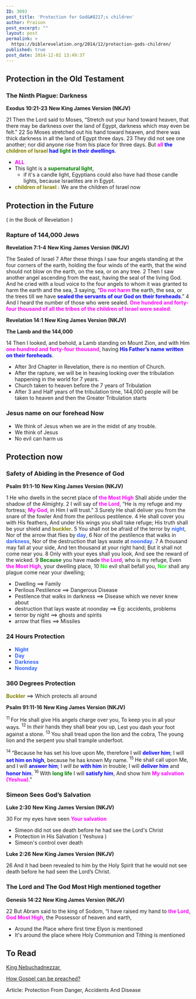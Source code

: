 ```yaml
---
ID: 3093
post_title: 'Protection for God&#8217;s children'
author: Praison
post_excerpt: ""
layout: post
permalink: >
  https://biblerevelation.org/2014/12/protection-gods-children/
published: true
post_date: 2014-12-02 13:49:37
---
```

<h2>Protection in the Old Testament</h2>
<h3>The Ninth Plague: Darkness</h3>
<strong>Exodus 10:21-23</strong>
<strong> New King James Version (NKJV)</strong>

21 Then the Lord said to Moses, “Stretch out your hand toward heaven, that there may be darkness over the land of Egypt, darkness which may even be felt.” 22 So Moses stretched out his hand toward heaven, and there was thick darkness in all the land of Egypt three days. 23 They did not see one another; nor did anyone rise from his place for three days. But <span style="color: #0000ff;"><strong><span style="color: #ff00ff;">all</span> the <span style="color: #808000;">children of Israel</span> had <span style="color: #008000;">light</span> in their dwellings</strong></span>.
<ul>
	<li><span style="color: #ff00ff;"><strong>ALL</strong></span></li>
	<li>This light is a <span style="color: #008000;"><strong>supernatural light</strong></span>,
<ul>
	<li>if it's a candle light, Egyptians could also have had those candle lights, because Israelites are in Egypt.</li>
</ul>
</li>
	<li><strong><span style="color: #808000;">children of Israel :</span></strong> We are the children of Israel now</li>
</ul>
<h2>Protection in the Future</h2>
( in the Book of Revelation )
<h3>Rapture of 144,000 Jews</h3>
<strong>Revelation 7:1-4</strong>
<strong> New King James Version (NKJV)</strong>

The Sealed of Israel
7 After these things I saw four angels standing at the four corners of the earth, holding the four winds of the earth, that the wind should not blow on the earth, on the sea, or on any tree. 2 Then I saw another angel ascending from the east, having the seal of the living God. And he cried with a loud voice to the four angels to whom it was granted to harm the earth and the sea, 3 saying, “<span style="color: #ff00ff;"><strong>Do not harm</strong></span> the earth, the sea, or the trees till we have <strong><span style="color: #0000ff;">sealed the servants of our God on their foreheads</span></strong>.” 4 And I heard the number of those who were sealed. <span style="color: #ff00ff;"><strong>One hundred and forty-four thousand of all the tribes of the children of Israel were sealed</strong></span>:

<strong>Revelation 14:1</strong>
<strong> New King James Version (NKJV)</strong>

<strong>The Lamb and the 144,000</strong>

14 Then I looked, and behold, a Lamb standing on Mount Zion, and with Him <span style="color: #ff00ff;"><strong>one hundred and forty-four thousand</strong></span>, having <span style="color: #0000ff;"><strong>His Father’s name written on their foreheads</strong></span>.
<ul>
	<li>After 3rd Chapter in Revelation, there is no mention of Church.</li>
	<li>After the rapture, we will be in heaving looking over the tribulation happening in the world for 7 years.</li>
	<li>Church taken to heaven before the 7 years of Tribulation</li>
	<li>After 3 and Half years of the tribulation time, 144,000 people will be taken to heaven and then the Greater Tribulation starts</li>
</ul>
<h3>Jesus name on our forehead Now</h3>
<ul>
	<li>We think of Jesus when we are in the midst of any trouble.</li>
	<li>We think of Jesus</li>
	<li>No evil can harm us</li>
</ul>
<h2>Protection now</h2>
<h3>Safety of Abiding in the Presence of God</h3>
<strong>Psalm 91:1-10</strong>
<strong> New King James Version (NKJV)</strong>

1 He who dwells in the secret place of <span style="color: #ff00ff;"><strong>the Most High</strong></span>
Shall abide under the shadow of the Almighty.
2 I will say of <span style="color: #ff00ff;"><strong>the Lord</strong></span>, “He is my refuge and my fortress;
<span style="color: #ff00ff;"><strong>My God</strong></span>, in Him I will trust.”
3 Surely He shall deliver you from the snare of the fowler
And from the perilous pestilence.
4 He shall cover you with His feathers,
And under His wings you shall take refuge;
His truth shall be your shield and <span style="color: #808000;"><strong>buckler</strong></span>.
5 You shall not be afraid of the terror by <span style="color: #3366ff;"><strong>night</strong></span>,
Nor of the arrow that flies by <span style="color: #3366ff;"><strong>day</strong></span>,
6 Nor of the pestilence that walks in <span style="color: #3366ff;"><strong>darkness</strong></span>,
Nor of the destruction that lays waste at <span style="color: #3366ff;"><strong>noonday</strong></span>.
7 A thousand may fall at your side,
And ten thousand at your right hand;
But it shall not come near you.
8 Only with your eyes shall you look,
And see the reward of the wicked.
9 <span style="color: #008000;"><strong>Because</strong></span> you have made <span style="color: #ff00ff;"><strong>the Lord</strong></span>, who is my refuge,
Even <span style="color: #ff00ff;"><strong>the Most High</strong></span>, your dwelling place,
10 <span style="color: #00ff00;"><strong>No</strong> </span>evil shall befall you,
<span style="color: #00ff00;"><strong>Nor</strong> </span>shall any plague come near your dwelling;
<ul>
	<li>Dwelling ==&gt; Family</li>
	<li>Perilous Pestilence ==&gt; Dangerous Disease</li>
	<li>Pestilence that walks in darkness ==&gt; Disease which we never knew about</li>
	<li>destruction that lays waste at noonday ==&gt; Eg: accidents, problems</li>
	<li>terror by night ==&gt; ghosts and spirits</li>
	<li>arrow that flies ==&gt; Missiles</li>
</ul>
<h3>24 Hours Protection</h3>
<ul>
	<li><span style="color: #3366ff;"><strong>Night</strong></span></li>
	<li><span style="color: #3366ff;"><strong>Day</strong></span></li>
	<li><span style="color: #3366ff;"><strong>Darkness</strong></span></li>
	<li><span style="color: #3366ff;"><strong>Noonday</strong></span></li>
</ul>
<h3>360 Degrees Protection</h3>
<span style="color: #808000;"><strong>Buckler</strong> </span>==&gt; Which protects all around

<strong>Psalm 91:11-16</strong>
<strong>New King James Version (NKJV)</strong>
<div class="poetry top-1">
<p class="line"><span id="en-NKJV-15407" class="text Ps-91-11"><sup class="versenum">11 </sup>For He shall give His angels charge over you,</span>
<span class="text Ps-91-11">To keep you in all your ways.</span>
<span id="en-NKJV-15408" class="text Ps-91-12"><sup class="versenum">12 </sup>In <i>their</i> hands they shall bear you up,</span>
<span class="text Ps-91-12">Lest you dash your foot against a stone.</span>
<span id="en-NKJV-15409" class="text Ps-91-13"><sup class="versenum">13 </sup>You shall tread upon the lion and the cobra,</span>
<span class="text Ps-91-13">The young lion and the serpent you shall trample underfoot.</span></p>

</div>
<div class="poetry top-1">
<p class="line"><span id="en-NKJV-15410" class="text Ps-91-14"><sup class="versenum">14 </sup>“Because he has set his love upon Me, therefore I will <span style="color: #0000ff;"><strong>deliver him</strong></span>;</span>
<span class="text Ps-91-14">I will <span style="color: #0000ff;"><strong>set him on high</strong></span>, because he has known My name.</span>
<span id="en-NKJV-15411" class="text Ps-91-15"><sup class="versenum">15 </sup>He shall call upon Me, and I will <span style="color: #0000ff;"><strong>answer him</strong></span>;</span>
<span class="text Ps-91-15">I <i>will be</i> <span style="color: #0000ff;"><strong>with him</strong></span> in trouble;</span>
<span class="text Ps-91-15">I will <span style="color: #0000ff;"><strong>deliver him</strong></span> and <strong><span style="color: #0000ff;">honor him</span></strong>.</span>
<span id="en-NKJV-15412" class="text Ps-91-16"><sup class="versenum">16 </sup>With <span style="color: #008000;"><strong>long life</strong></span> I will <span style="color: #0000ff;"><strong>satisfy him</strong></span>,</span>
<span class="text Ps-91-16">And show him <span style="color: #ff00ff;"><strong>My salvation (Yeshua)</strong></span>.”</span></p>

<h3><span id="en-NKJV-24999" class="text Luke-2-25">Simeon Sees God’s Salvation</span></h3>
<strong>Luke 2:30</strong>
<strong> New King James Version (NKJV)</strong>

30 For my eyes have seen <span style="color: #ff00ff;"><strong>Your salvation</strong></span>
<ul>
	<li>Simeon did not see death before he had see the Lord's Christ</li>
	<li>Protection in His Salvation ( Yeshuva )</li>
	<li>Simeon's control over death</li>
</ul>
<strong>Luke 2:26</strong>
<strong> New King James Version (NKJV)</strong>

26 And it had been revealed to him by the Holy Spirit that he would not see death before he had seen the Lord’s Christ.

</div>
<h3>The Lord and The God Most High mentioned together</h3>
<strong>Genesis 14:22</strong>
<strong> New King James Version (NKJV)</strong>

22 But Abram said to the king of Sodom, “I have raised my hand to <span style="color: #ff00ff;"><strong>the Lord, God Most High</strong></span>, the Possessor of heaven and earth,
<ul>
	<li>Around the Place where first time Elyon is mentioned</li>
	<li>It's around the place where Holy Communion and Tithing is mentioned</li>
</ul>
<h2>To Read</h2>
<a title="King Nebuchadnezzar" href="http://biblerevelation.org/2014/12/02/king-nebuchadnezzar/">King Nebuchadnezzar </a>

<a title="How Gospel can be preached?" href="http://biblerevelation.org/2014/12/03/how-gospel-can-be-preached/">How Gospel can be preached?</a>

Article: Protection From Danger, Accidents And Disease